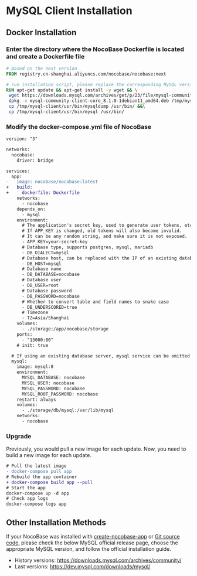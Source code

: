 # MySQL Client Installation

## Docker Installation

### Enter the directory where the NocoBase Dockerfile is located and create a Dockerfile file

```Dockerfile
# Based on the next version
FROM registry.cn-shanghai.aliyuncs.com/nocobase/nocobase:next

# run installation script, please replace the corresponding MySQL version link according to the actual situation
RUN apt-get update && apt-get install -y wget && \
 wget https://downloads.mysql.com/archives/get/p/23/file/mysql-community-client-core_8.1.0-1debian11_amd64.deb && \
 dpkg -x mysql-community-client-core_8.1.0-1debian11_amd64.deb /tmp/mysql-client && \
 cp /tmp/mysql-client/usr/bin/mysqldump /usr/bin/ &&\
 cp /tmp/mysql-client/usr/bin/mysql /usr/bin/
 ```

### Modify the docker-compose.yml file of NocoBase

```diff
version: "3"

networks:
  nocobase:
    driver: bridge

services:
  app:
-   image: nocobase/nocobase:latest
+   build:
+     dockerfile: Dockerfile
    networks:
      - nocobase
    depends_on:
      - mysql
    environment:
      # The application's secret key, used to generate user tokens, etc.
      # If APP_KEY is changed, old tokens will also become invalid.
      # It can be any random string, and make sure it is not exposed.
      - APP_KEY=your-secret-key
      # Database type, supports postgres, mysql, mariadb
      - DB_DIALECT=mysql
      # Database host, can be replaced with the IP of an existing database server
      - DB_HOST=mysql
      # Database name
      - DB_DATABASE=nocobase
      # Database user
      - DB_USER=root
      # Database password
      - DB_PASSWORD=nocobase
      # Whether to convert table and field names to snake case
      - DB_UNDERSCORED=true
      # Timezone
      - TZ=Asia/Shanghai
    volumes:
      - ./storage:/app/nocobase/storage
    ports:
      - "13000:80"
    # init: true

  # If using an existing database server, mysql service can be omitted
  mysql:
    image: mysql:8
    environment:
      MYSQL_DATABASE: nocobase
      MYSQL_USER: nocobase
      MYSQL_PASSWORD: nocobase
      MYSQL_ROOT_PASSWORD: nocobase
    restart: always
    volumes:
      - ./storage/db/mysql:/var/lib/mysql
    networks:
      - nocobase
```

### Upgrade

Previously, you would pull a new image for each update. Now, you need to build a new image for each update.

```diff
# Pull the latest image
- docker-compose pull app
# Rebuild the app container
+ docker-compose build app --pull
# Start the app
docker-compose up -d app
# Check app logs
docker-compose logs app
```

## Other Installation Methods
If your NocoBase was installed with [create-nocobase-app](/welcome/getting-started/installation/create-nocobase-app) or [Git source code](/welcome/getting-started/installation/git-clone), please check the below MySQL official release page, choose the appropriate MySQL version, and follow the official installation guide.
- History versions: https://downloads.mysql.com/archives/community/
- Last versions: https://dev.mysql.com/downloads/mysql/